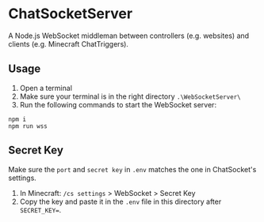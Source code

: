 # ChatSocketServer

A Node.js WebSocket middleman between controllers (e.g. websites) and clients (e.g. Minecraft ChatTriggers).

## Usage

1. Open a terminal
2. Make sure your terminal is in the right directory `.\WebSocketServer\`
3. Run the following commands to start the WebSocket server:

```batch
npm i
npm run wss
```

## Secret Key

Make sure the `port` and `secret key` in `.env` matches the one in ChatSocket's settings.

1. In Minecraft: `/cs settings` > WebSocket > Secret Key
2. Copy the key and paste it in the `.env` file in this directory after `SECRET_KEY=`.
